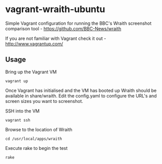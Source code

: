 vagrant-wraith-ubuntu
=====================

Simple Vagrant configuration for running  the BBC's Wraith screenshot comparison tool - https://github.com/BBC-News/wraith

If you are not familiar with Vagrant check it out - http://www.vagrantup.com/

## Usage

Bring up the Vagrant VM
```
vagrant up
```
	
Once Vagrant has initialised and the VM has booted up Wraith should be available in share/wraith. Edit the config.yaml to configure the URL's and screen sizes you want to screenshot.

SSH into the VM
```
vagrant ssh
```
	
Browse to the location of Wraith
```
cd /usr/local/apps/wraith
```
	
Execute rake to begin the test
```
rake
```
	

